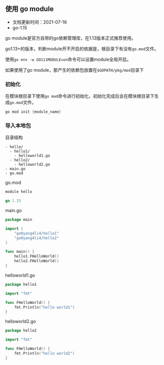 ## 使用 go module

- 文档更新时间：2021-07-16
- go-1.15

go module是官方自带的go依赖管理库，在1.13版本正式推荐使用。

go1.13+的版本，判断module开不开启的依据是，根目录下有没有`go.mod`文件。

使用`go env -w GO111MODULE=on`命令可以设置module全局开启。

如果使用了go module，那产生的依赖包放置在`$GOPATH/pkg/mod`目录下

### 初始化

在模块根目录下使用`go mod`命令进行初始化，初始化完成后会在模块根目录下生成`go.mod`文件。

```powershell
go mod init {module_name}
```

### 导入本地包

目录结构

```
- hello/
  - hello1/
    - helloworld1.go
  - hello2/
    - helloworld2.go
- main.go
- go.mod
```

go.mod

```go
module hello

go 1.15
```

main.go

```go
package main

import (
	"go0yang4li4/hello1"
	"go0yang4li4/hello2"
)

func main() {
	hello1.FHelloWorld()
	hello2.FHelloWorld()
}
```

helloworld1.go

```go
package hello1

import "fmt"

func FHelloWorld() {
	fmt.Println("hello world1")
}
```

helloworld2.go

```go
package hello2

import "fmt"

func FHelloWorld() {
	fmt.Println("hello world2")
}
```

